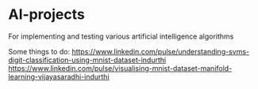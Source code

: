 # AI-projects
For implementing and testing various artificial intelligence algorithms

Some things to do:
https://www.linkedin.com/pulse/understanding-svms-digit-classification-using-mnist-dataset-indurthi
https://www.linkedin.com/pulse/visualising-mnist-dataset-manifold-learning-vijayasaradhi-indurthi
